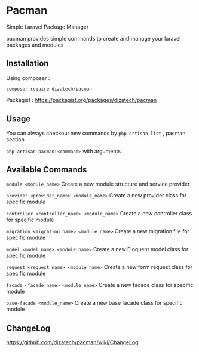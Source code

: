 # Pacman
Simple Laravel Package Manager

pacman provides simple commands to create and manage
your laravel packages and modules

## Installation
Using composer :

`composer require dizatech/pacman`

Packagist : https://packagist.org/packages/dizatech/pacman

## Usage
You can always checkout new commands by `php artisan list` ,
pacman section

`php artisan pacman:<command>` with arguments

## Available Commands

`module <module_name>`          Create a new module structure and service provider

`provider <provider_name> <module_name>`    Create a new provider class for specific module

`controller <controller_name> <module_name>`    Create a new controller class for specific module

`migration <migration_name> <module_name>`    Create a new migration file for specific module

`model <model_name> <module_name>`         Create a new Eloquent model class for specific module

`request <request_name> <module_name>`       Create a new form request class for specific module

`facade <facade_name> <module_name>`       Create a new facade class for specific module

`base-facade <module_name>`       Create a new base facade class for specific module

## ChangeLog

https://github.com/dizatech/pacman/wiki/ChangeLog
